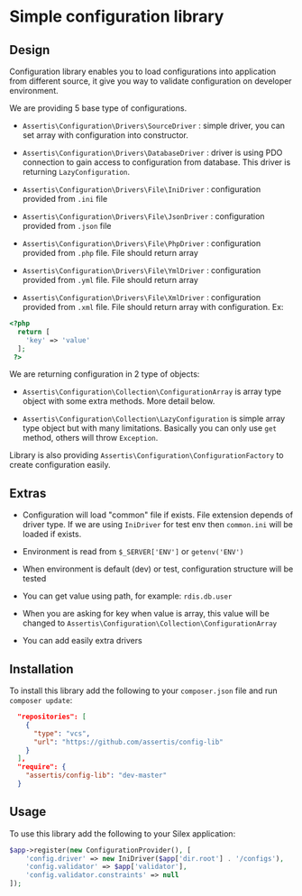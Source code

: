 # Simple configuration library

## Design

Configuration library enables you to load configurations into application from different source, it give you way to
validate configuration on developer environment.
 
We are providing 5 base type of configurations.

* `Assertis\Configuration\Drivers\SourceDriver` : simple driver, you can set array with configuration into constructor.

* `Assertis\Configuration\Drivers\DatabaseDriver` : driver is using PDO connection to gain access to configuration from database.
This driver is returning `LazyConfiguration`.

* `Assertis\Configuration\Drivers\File\IniDriver` : configuration provided from `.ini` file
 
* `Assertis\Configuration\Drivers\File\JsonDriver` : configuration provided from `.json` file

* `Assertis\Configuration\Drivers\File\PhpDriver` : configuration provided from `.php` file. File should return array

* `Assertis\Configuration\Drivers\File\YmlDriver` : configuration provided from `.yml` file. File should return array

* `Assertis\Configuration\Drivers\File\XmlDriver` : configuration provided from `.xml` file. File should return array
with configuration. Ex:
```php
<?php
  return [
    'key' => 'value'
  ];
 ?>
````
We are returning configuration in 2 type of objects:

* `Assertis\Configuration\Collection\ConfigurationArray` is array type object with some extra methods. More detail below.  

* `Assertis\Configuration\Collection\LazyConfiguration` is simple array type object but with many limitations. Basically you can
only use `get` method, others will throw `Exception`. 

Library is also providing `Assertis\Configuration\ConfigurationFactory` to create configuration easily. 

## Extras

* Configuration will load "common" file if exists. File extension depends of driver type. If we are using
 `IniDriver` for test env then `common.ini` will be loaded if exists. 
 
* Environment is read from  `$_SERVER['ENV']` or `getenv('ENV')`

* When environment is default (dev) or test, configuration structure will be tested

* You can get value using path, for example: `rdis.db.user`

* When you are asking for key when value is array, this value will be changed to `Assertis\Configuration\Collection\ConfigurationArray`

* You can add easily extra drivers

## Installation

To install this library add the following to your `composer.json` file and run `composer update`:

```json
  "repositories": [
    {
      "type": "vcs",
      "url": "https://github.com/assertis/config-lib"
    }
  ],
  "require": {
    "assertis/config-lib": "dev-master"
  }
```

## Usage

To use this library add the following to your Silex application:

```php
$app->register(new ConfigurationProvider(), [
    'config.driver' => new IniDriver($app['dir.root'] . '/configs'),
    'config.validator' => $app['validator'],
    'config.validator.constraints' => null
]);
```
